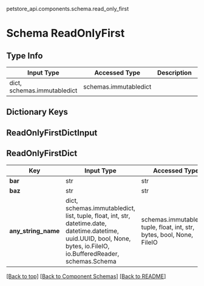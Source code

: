 petstore_api.components.schema.read_only_first
# Schema ReadOnlyFirst

## Type Info
Input Type | Accessed Type | Description | Notes
------------ | ------------- | ------------- | -------------
dict, schemas.immutabledict | schemas.immutabledict |  |

## Dictionary Keys
## ReadOnlyFirstDictInput
## ReadOnlyFirstDict

Key | Input Type | Accessed Type | Description | Notes
------------ | ------------- | ------------- | ------------- | -------------
**bar** | str | str |  | [optional]
**baz** | str | str |  | [optional]
**any_string_name** | dict, schemas.immutabledict, list, tuple, float, int, str, datetime.date, datetime.datetime, uuid.UUID, bool, None, bytes, io.FileIO, io.BufferedReader, schemas.Schema | schemas.immutabledict, tuple, float, int, str, bytes, bool, None, FileIO | any string name can be used but the value must be the correct type | [optional]

[[Back to top]](#top) [[Back to Component Schemas]](../../../README.md#Component-Schemas) [[Back to README]](../../../README.md)
